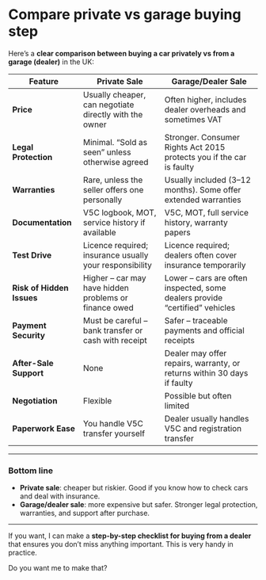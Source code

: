 # Compare private vs garage buying step

Here’s a **clear comparison between buying a car privately vs from a garage (dealer)** in the UK:

| Feature                   | Private Sale                                            | Garage/Dealer Sale                                                          |
| ------------------------- | ------------------------------------------------------- | --------------------------------------------------------------------------- |
| **Price**                 | Usually cheaper, can negotiate directly with the owner  | Often higher, includes dealer overheads and sometimes VAT                   |
| **Legal Protection**      | Minimal. “Sold as seen” unless otherwise agreed         | Stronger. Consumer Rights Act 2015 protects you if the car is faulty        |
| **Warranties**            | Rare, unless the seller offers one personally           | Usually included (3–12 months). Some offer extended warranties              |
| **Documentation**         | V5C logbook, MOT, service history if available          | V5C, MOT, full service history, warranty papers                             |
| **Test Drive**            | Licence required; insurance usually your responsibility | Licence required; dealers often cover insurance temporarily                 |
| **Risk of Hidden Issues** | Higher – car may have hidden problems or finance owed   | Lower – cars are often inspected, some dealers provide “certified” vehicles |
| **Payment Security**      | Must be careful – bank transfer or cash with receipt    | Safer – traceable payments and official receipts                            |
| **After-Sale Support**    | None                                                    | Dealer may offer repairs, warranty, or returns within 30 days if faulty     |
| **Negotiation**           | Flexible                                                | Possible but often limited                                                  |
| **Paperwork Ease**        | You handle V5C transfer yourself                        | Dealer usually handles V5C and registration transfer                        |

---

### **Bottom line**

* **Private sale**: cheaper but riskier. Good if you know how to check cars and deal with insurance.
* **Garage/dealer sale**: more expensive but safer. Stronger legal protection, warranties, and support after purchase.

---

If you want, I can make a **step-by-step checklist for buying from a dealer** that ensures you don’t miss anything important. This is very handy in practice.

Do you want me to make that?
